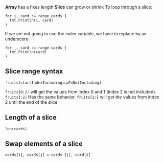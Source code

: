 **Array** has a fixes length
**Slice** can grow or shrink
To loop through a slice:
```
for i, card := range cards {
  fmt.Println(i, card)
}
```
If we are not going to use the index variable, we have to replace by an underscore
```
for _, card := range cards {
  fmt.Println(card)
}
```

## Slice range syntax
```
fruits[startIndexIncluding:upToNotIncluding]
```
`fruits[0:2]` will get the values from index 0 and 1 (index 2 is not included).  `fruits[:2]` Has the same behavior. `fruits[2:]` will get the values from index 2 until the end of the slice

## Length of a slice
```
len(cards)
```

## Swap elements of a slice
```
cards[i], cards[j] = cards [j], card[i]
```